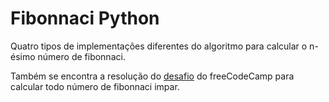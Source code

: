 # Fibonnaci Python

Quatro tipos de implementações diferentes do algoritmo para calcular o n-ésimo número de fibonnaci.

Também se encontra a resolução do [desafio](https://www.freecodecamp.org/learn/javascript-algorithms-and-data-structures/intermediate-algorithm-scripting/sum-all-odd-fibonacci-numbers) do freeCodeCamp para calcular todo número de fibonnaci impar. 
